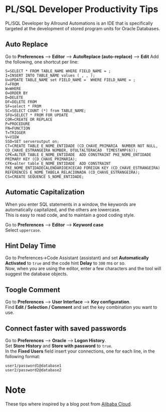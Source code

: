 # PL/SQL Developer Productivity Tips  
  
PL/SQL Developer by Allround Automations is an IDE that is specifically targeted at the development of stored program units for Oracle Databases.  


## Auto Replace
Go to **Preferences** –> **Editor** –> **AutoReplace (auto-replace)** –> **Edit**
Add the following, one shortcut per line:
```
S=SELECT * FROM TABLE_NAME WHERE FIELD_NAME = ;
I=INSERT INTO TABLE_NAME values ( , , );
U=UPDATE TABLE_NAME set FIELD_NAME =  WHERE FIELD_NAME = ;
F=FROM
W=WHERE
O=ORDER BY
D=DELETE
DF=DELETE FROM
SF=select * FROM
SC=SELECT COUNT (*) from TABLE_NAME;
SFU=SELECT * FROM FOR UPDATE
COR=CREATE OR REPLACE
P=PROCEDURE
FN=FUNCTION
T=TRIGGER
V=VIEW
SSO=SET serveroutput on;
CT=CREATE TABLE E_NOME_ENTIDADE (CD_CHAVE_PRIMARIA  NUMBER NOT NULL, CD_CHAVE_ESTRANGEIRA NUMBER, DTULTALTERACAO  TIMESTAMP(6));
CPK=ALTER TABLE E_NOME_ENTIDADE  ADD CONSTRAINT PKE_NOME_ENTIDADE PRIMARY KEY (CD_CHAVE_PRIMARIA);
CFK=alter table E_NOME_ENTIDADE  ADD CONSTRAINT FKE_NOME_ENTIDADECALENDARIOEXCECAO FOREIGN KEY (CD_CHAVE_ESTRANGEIRA) REFERENCES E_NOME_TABELA_RELACIONADA (CD_CHAVE_ESTRANGEIRA);
CS=CREATE SEQUENCE S_NOME_ENTIDADE;

```

##  Automatic Capitalization  
  
When you enter SQL statements in a window, the keywords are automatically capitalized, and the others are lowercase.  
This is easy to read code, and to maintain a good coding style.  
  
Go to **Preferences** –> **Editor** –> **Keyword case**  
Select `uppercase`.  
  

## Hint Delay Time  
  
Go to Preferences->Code Assistant (assistant) and set **Automatically Activated** to `true` and the code hint **Delay** to `300` ms or so.    
Now, when you are using the editor, enter a few characters and the tool will suggest the database objects.  
  
## Toogle Comment  
Go to **Preferences** –> **User Interface** –> **Key configuration**.  
Find **Edit / Selection / Comment** and set the key combination you want to use.  

## Connect faster with saved passwords  
Go to **Preferences** –> **Oracle** –> **Logon History**.  
Set **Store History** and **Store with password** to `true`.  
In the **Fixed Users** field insert your connections, one for each line, in the following format:  
```
user1/password1@database1
user2/password2@database2
```  



# Note
These tips where inspired by a blog post from [Alibaba Cloud](https://topic.alibabacloud.com/a/plsql-developer-usage-tips-shortcut-keys_8_8_30066914.html).  
